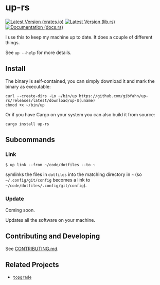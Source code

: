 # up-rs

[![Latest Version (crates.io)](https://img.shields.io/crates/v/up-rs.svg)](https://crates.io/crates/up-rs)
[![Latest Version (lib.rs)](https://img.shields.io/crates/v/up-rs.svg)](https://lib.rs/crates/up-rs)
[![Documentation (docs.rs)](https://docs.rs/up-rs/badge.svg)](https://docs.rs/up-rs)

I use this to keep my machine up to date. It does a couple of different things.

See `up --help` for more details.

## Install

The binary is self-contained, you can simply download it and mark the binary as executable:

```shell
curl --create-dirs -Lo ~/bin/up https://github.com/gibfahn/up-rs/releases/latest/download/up-$(uname)
chmod +x ~/bin/up
```

Or if you have Cargo on your system you can also build it from source:

```shell
cargo install up-rs
```

## Subcommands

### Link

```console
$ up link --from ~/code/dotfiles --to ~
```

symlinks the files in `dotfiles` into the matching directory in `~` (so `~/.config/git/config` becomes a link to
`~/code/dotfiles/.config/git/config`).

### Update

Coming soon.

Updates all the software on your machine.

## Contributing and Developing

See [CONTRIBUTING.md](./CONTRIBUTING.md).

## Related Projects

- [`topgrade`](https://github.com/r-darwish/topgrade)
